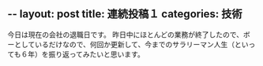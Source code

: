 --
layout: post
title: 連続投稿１
categories: 技術
--

今日は現在の会社の退職日です。
昨日中にほとんどの業務が終了したので、ボーとしているだけなので、何回か更新して、今までのサラリーマン人生（といっても６年）を振り返ってみたいと思います。
